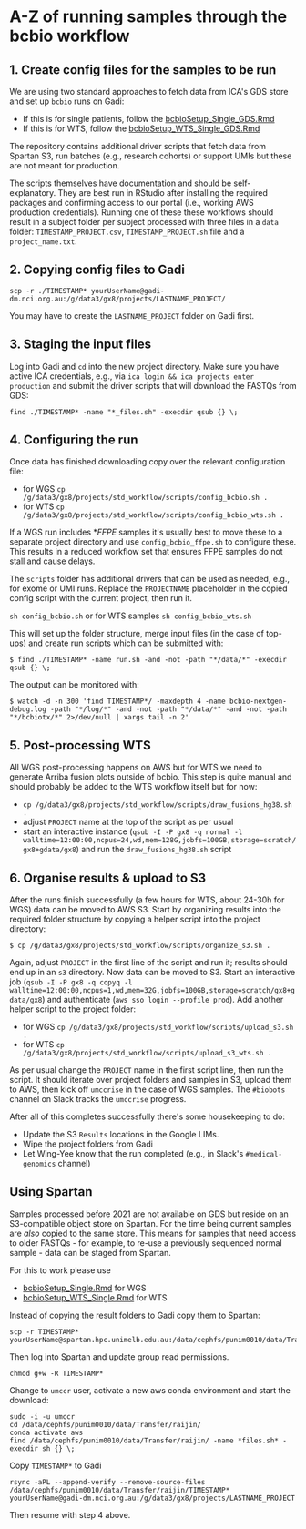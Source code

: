 # A-Z of running samples through the bcbio workflow

## 1. Create config files for the samples to be run

We are using two standard approaches to fetch data from ICA's GDS store and set up `bcbio` runs on Gadi:

* If this is for single patients, follow the [bcbioSetup_Single_GDS.Rmd](https://github.com/umccr/google_lims/blob/master/analysis/bcbioSetup_Single_GDS.Rmd)
* If this is for WTS, follow the [bcbioSetup_WTS_Single_GDS.Rmd](https://github.com/umccr/google_lims/blob/master/analysis/bcbioSetup_WTS_Single_GDS.Rmd)

The repository contains additional driver scripts that fetch data from Spartan S3, run batches (e.g., research cohorts) or support UMIs but these are not meant for production. 

The scripts themselves have documentation and should be self-explanatory. They are best run in RStudio after installing the required packages and confirming access to our portal (i.e., working AWS production credentials). Running one of these these workflows should result in a subject folder per subject processed with three files in a `data` folder: `TIMESTAMP_PROJECT.csv`, `TIMESTAMP_PROJECT.sh` file and a `project_name.txt`.


## 2. Copying config files to Gadi

```
scp -r ./TIMESTAMP* yourUserName@gadi-dm.nci.org.au:/g/data3/gx8/projects/LASTNAME_PROJECT/
```

You may have to create the `LASTNAME_PROJECT` folder on Gadi first.

## 3. Staging the input files

Log into Gadi and `cd` into the new project directory. Make sure you have active ICA credentials, e.g., via `ica login && ica projects enter production` and submit the driver scripts that will download the FASTQs from GDS:

```
find ./TIMESTAMP* -name "*_files.sh" -execdir qsub {} \;
```

## 4. Configuring the run 

Once data has finished downloading copy over the relevant configuration file:

* for WGS `cp /g/data3/gx8/projects/std_workflow/scripts/config_bcbio.sh .`
* for WTS `cp /g/data3/gx8/projects/std_workflow/scripts/config_bcbio_wts.sh .`

If a WGS run includes **FFPE* samples it's usually best to move these to a separate project directory and use `config_bcbio_ffpe.sh` to configure these. This results in a reduced workflow set that ensures FFPE samples do not stall and cause delays. 

The `scripts` folder has additional drivers that can be used as needed, e.g., for exome or UMI runs. Replace the `PROJECTNAME` placeholder in the copied config script with the current project, then run it.

`sh config_bcbio.sh` or for WTS samples `sh config_bcbio_wts.sh`

This will set up the folder structure, merge input files (in the case of top-ups) and create run scripts which can be submitted with:

```
$ find ./TIMESTAMP* -name run.sh -and -not -path "*/data/*" -execdir qsub {} \;
```

The output can be monitored with:

```
$ watch -d -n 300 'find TIMESTAMP*/ -maxdepth 4 -name bcbio-nextgen-debug.log -path "*/log/*" -and -not -path "*/data/*" -and -not -path "*/bcbiotx/*" 2>/dev/null | xargs tail -n 2'
```

## 5. Post-processing WTS

All WGS post-processing happens on AWS but for WTS we need to generate Arriba fusion plots outside of bcbio. This step is quite manual and should probably be added to the WTS workflow itself but for now:

* `cp /g/data3/gx8/projects/std_workflow/scripts/draw_fusions_hg38.sh .`
* adjust `PROJECT` name at the top of the script as per usual
* start an interactive instance (`qsub -I -P gx8 -q normal -l walltime=12:00:00,ncpus=24,wd,mem=128G,jobfs=100GB,storage=scratch/gx8+gdata/gx8`) and run the `draw_fusions_hg38.sh` script


## 6. Organise results & upload to S3

After the runs finish successfully (a few hours for WTS, about 24-30h for WGS) data can be moved to AWS S3. Start by organizing results into the required folder structure by copying a helper script into the project directory:

```
$ cp /g/data3/gx8/projects/std_workflow/scripts/organize_s3.sh .
```

Again, adjust `PROJECT` in the first line of the script and run it; results should end up in an `s3` directory. Now data can be moved to S3. Start an interactive job (`qsub -I -P gx8 -q copyq -l walltime=12:00:00,ncpus=1,wd,mem=32G,jobfs=100GB,storage=scratch/gx8+gdata/gx8`) and authenticate (`aws sso login --profile prod`). Add another helper script to the project folder:

* for WGS `cp /g/data3/gx8/projects/std_workflow/scripts/upload_s3.sh .`
* for WTS `cp /g/data3/gx8/projects/std_workflow/scripts/upload_s3_wts.sh .`

As per usual change the `PROJECT` name in the first script line, then run the script. It should iterate over project folders and samples in S3, upload them to AWS, then kick off `umccrise` in the case of WGS samples. The `#biobots` channel on Slack tracks the `umccrise` progress. 

After all of this completes successfully there's some housekeeping to do:

* Update the S3 `Results` locations in the Google LIMs.
* Wipe the project folders from Gadi
* Let Wing-Yee know that the run completed (e.g., in Slack's `#medical-genomics` channel)


## Using Spartan

Samples processed before 2021 are not available on GDS but reside on an S3-compatible object store on Spartan. For the time being current samples are _also_ copied to the same store. This means for samples that need access to older FASTQs - for example, to re-use a previously sequenced normal sample - data can be staged from Spartan.

For this to work please use

* [bcbioSetup_Single.Rmd](https://github.com/umccr/google_lims/blob/master/analysis/bcbioSetup_Single.Rmd) for WGS
* [bcbioSetup_WTS_Single.Rmd](https://github.com/umccr/google_lims/blob/master/analysis/bcbioSetup_WTS_Single.Rmd) for WTS

Instead of copying the result folders to Gadi copy them to Spartan:

```
scp -r TIMESTAMP* yourUserName@spartan.hpc.unimelb.edu.au:/data/cephfs/punim0010/data/Transfer/raijin/
```

Then log into Spartan and update group read permissions.

```
chmod g+w -R TIMESTAMP*
```

Change to `umccr` user, activate a new aws conda environment and start the download:

```
sudo -i -u umccr
cd /data/cephfs/punim0010/data/Transfer/raijin/
conda activate aws
find /data/cephfs/punim0010/data/Transfer/raijin/ -name *files.sh* -execdir sh {} \;
```

Copy `TIMESTAMP*` to Gadi

```
rsync -aPL --append-verify --remove-source-files /data/cephfs/punim0010/data/Transfer/raijin/TIMESTAMP* yourUserName@gadi-dm.nci.org.au:/g/data3/gx8/projects/LASTNAME_PROJECT
```

Then resume with step 4 above. 

